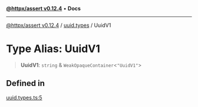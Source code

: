 [**@httpx/assert v0.12.4**](../../README.md) • **Docs**

***

[@httpx/assert v0.12.4](../../README.md) / [uuid.types](../README.md) / UuidV1

# Type Alias: UuidV1

> **UuidV1**: `string` & `WeakOpaqueContainer`\<`"UuidV1"`\>

## Defined in

[uuid.types.ts:5](https://github.com/belgattitude/httpx/blob/9d56eb57739de47a2eced4122ffa042138007013/packages/assert/src/uuid.types.ts#L5)
